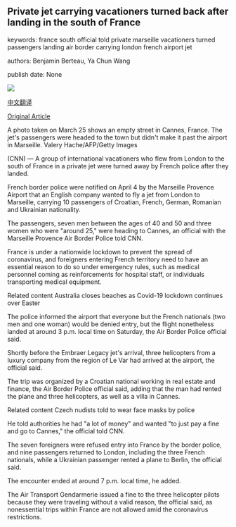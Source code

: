 ## Private jet carrying vacationers turned back after landing in the south of France

keywords: france south official told private marseille vacationers turned passengers landing air border carrying london french airport jet

authors: Benjamin Berteau, Ya Chun Wang

publish date: None

![](https://cdn.cnn.com/cnnnext/dam/assets/200410173724-cannes-france-coronavirus-0325-file-super-tease.jpg)

[中文翻译](Private%20jet%20carrying%20vacationers%20turned%20back%20after%20landing%20in%20the%20south%20of%20France_zh.md)

[Original Article](https://edition.cnn.com/travel/article/private-jet-turned-back-cannes-france/index.html)

A photo taken on March 25 shows an empty street in Cannes, France. The jet's passengers were headed to the town but didn't make it past the airport in Marseille. Valery Hache/AFP/Getty Images

(CNN) — A group of international vacationers who flew from London to the south of France in a private jet were turned away by French police after they landed.

French border police were notified on April 4 by the Marseille Provence Airport that an English company wanted to fly a jet from London to Marseille, carrying 10 passengers of Croatian, French, German, Romanian and Ukrainian nationality.

The passengers, seven men between the ages of 40 and 50 and three women who were "around 25," were heading to Cannes, an official with the Marseille Provence Air Border Police told CNN.

France is under a nationwide lockdown to prevent the spread of coronavirus, and foreigners entering French territory need to have an essential reason to do so under emergency rules, such as medical personnel coming as reinforcements for hospital staff, or individuals transporting medical equipment.

Related content Australia closes beaches as Covid-19 lockdown continues over Easter

The police informed the airport that everyone but the French nationals (two men and one woman) would be denied entry, but the flight nonetheless landed at around 3 p.m. local time on Saturday, the Air Border Police official said.

Shortly before the Embraer Legacy jet's arrival, three helicopters from a luxury company from the region of Le Var had arrived at the airport, the official said.

The trip was organized by a Croatian national working in real estate and finance, the Air Border Police official said, adding that the man had rented the plane and three helicopters, as well as a villa in Cannes.

Related content Czech nudists told to wear face masks by police

He told authorities he had "a lot of money" and wanted "to just pay a fine and go to Cannes," the official told CNN.

The seven foreigners were refused entry into France by the border police, and nine passengers returned to London, including the three French nationals, while a Ukrainian passenger rented a plane to Berlin, the official said.

The encounter ended at around 7 p.m. local time, he added.

The Air Transport Gendarmerie issued a fine to the three helicopter pilots because they were traveling without a valid reason, the official said, as nonessential trips within France are not allowed amid the coronavirus restrictions.